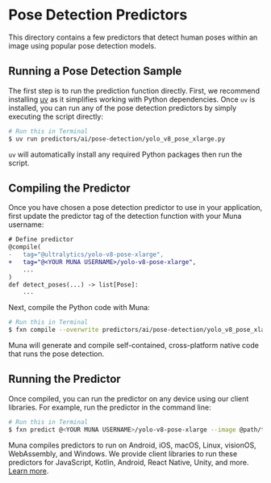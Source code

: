 # Pose Detection Predictors
This directory contains a few predictors that detect human poses within an image using popular pose detection models.

## Running a Pose Detection Sample
The first step is to run the prediction function directly. First, we recommend installing [uv](https://docs.astral.sh/uv/getting-started/installation/) as it simplifies working with Python dependencies. Once `uv` is installed, you can run 
any of the pose detection predictors by simply executing the script directly:
```bash
# Run this in Terminal
$ uv run predictors/ai/pose-detection/yolo_v8_pose_xlarge.py
```

`uv` will automatically install any required Python packages then run the script.

## Compiling the Predictor
Once you have chosen a pose detection predictor to use in your application, first update the predictor tag of the 
detection function with your Muna username:
```diff
# Define predictor
@compile(
-   tag="@ultralytics/yolo-v8-pose-xlarge",
+   tag="@<YOUR MUNA USERNAME>/yolo-v8-pose-xlarge",
    ...
)
def detect_poses(...) -> list[Pose]:
    ...
```

Next, compile the Python code with Muna:
```bash
# Run this in Terminal
$ fxn compile --overwrite predictors/ai/pose-detection/yolo_v8_pose_xlarge.py
```

Muna will generate and compile self-contained, cross-platform native code that runs the pose detection.

## Running the Predictor
Once compiled, you can run the predictor on any device using our client libraries. For example, run the predictor in 
the command line:
```bash
# Run this in Terminal
$ fxn predict @<YOUR MUNA USERNAME>/yolo-v8-pose-xlarge --image @path/to/image.jpg
```

Muna compiles predictors to run on Android, iOS, macOS, Linux, visionOS, WebAssembly, and Windows. We provide
client libraries to run these predictors for JavaScript, Kotlin, Android, React Native, Unity, and more.
[Learn more](https://docs.fxn.ai/predictions/create).
